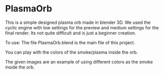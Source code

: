 # PlasmaOrb
This is a simple designed plasma orb made in blender 3D. We used the cyclic engine with low settings for the preview and medium settings for the final render. Its not quite difficult and is just a beginner creation.


To use:
The file PlasmaOrb.blend is the main file of this project.

You can play with the colors of the smoke/plasma inside the orb.

The given images are an example of using different colors as the smoke inside the orb.
